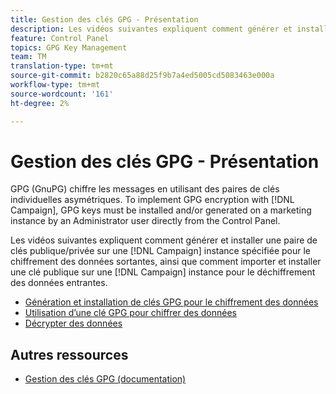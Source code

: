 ```yaml
---
title: Gestion des clés GPG - Présentation
description: Les vidéos suivantes expliquent comment générer et installer une paire de clés publique/privée sur une instance Campaign spécifique pour le chiffrement des données sortantes, ainsi que importer et installer une clé publique sur une instance Campaign pour le déchiffrement des données entrantes.
feature: Control Panel
topics: GPG Key Management
team: TM
translation-type: tm+mt
source-git-commit: b2820c65a88d25f9b7a4ed5005cd5083463e000a
workflow-type: tm+mt
source-wordcount: '161'
ht-degree: 2%

---
```



# Gestion des clés GPG - Présentation

GPG (GnuPG) chiffre les messages en utilisant des paires de clés individuelles asymétriques. To implement GPG encryption with [!DNL Campaign], GPG keys must be installed and/or generated on a marketing instance by an Administrator user directly from the Control Panel.

Les vidéos suivantes expliquent comment générer et installer une paire de clés publique/privée sur une [!DNL Campaign] instance spécifiée pour le chiffrement des données sortantes, ainsi que comment importer et installer une clé publique sur une [!DNL Campaign] instance pour le déchiffrement des données entrantes.

* [Génération et installation de clés GPG pour le chiffrement des données](./generating-and-installing-gpg-keys-for-data-encryption.md)
* [Utilisation d’une clé GPG pour chiffrer des données](./using-a-gpg-key-to-encrypt-data.md)
* [Décrypter des données](./decrypting-data.md)

## Autres ressources

* [Gestion des clés GPG (documentation)](https://docs.adobe.com/content/help/en/control-panel/using/instances-settings/gpg-keys-management.html)
